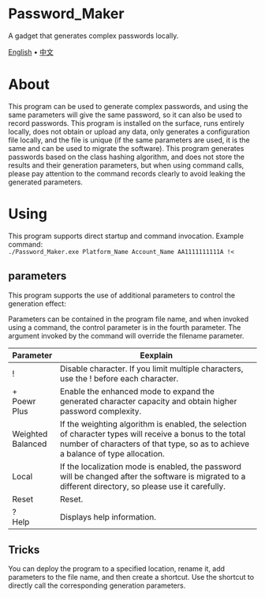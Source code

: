 # Password_Maker
A gadget that generates complex passwords locally.

[English](README.md) • [中文](README_ZH.md)

# About
This program can be used to generate complex passwords, and using the same parameters will give the same password, so it can also be used to record passwords.
This program is installed on the surface, runs entirely locally, does not obtain or upload any data, only generates a configuration file locally, and the file is unique (if the same parameters are used, it is the same and can be used to migrate the software).
This program generates passwords based on the class hashing algorithm, and does not store the results and their generation parameters, but when using command calls, please pay attention to the command records clearly to avoid leaking the generated parameters.

# Using
This program supports direct startup and command invocation.
Example command:<br>
`./Password_Maker.exe Platform_Name Account_Name AA1111111111A !<`

## parameters
This program supports the use of additional parameters to control the generation effect:

Parameters can be contained in the program file name, and when invoked using a command, the control parameter is in the fourth parameter.
The argument invoked by the command will override the filename parameter.

Parameter|Eexplain
----|----
!|Disable character. If you limit multiple characters, use the ! before each character.
+<br>Poewr<br>Plus|Enable the enhanced mode to expand the generated character capacity and obtain higher password complexity.
Weighted<br>Balanced|If the weighting algorithm is enabled, the selection of character types will receive a bonus to the total number of characters of that type, so as to achieve a balance of type allocation.
Local|If the localization mode is enabled, the password will be changed after the software is migrated to a different directory, so please use it carefully.
Reset|Reset.
?<br>Help|Displays help information.

## Tricks
You can deploy the program to a specified location, rename it, add parameters to the file name, and then create a shortcut.
Use the shortcut to directly call the corresponding generation parameters.

